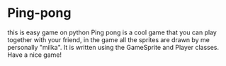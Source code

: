 # Ping-pong
this is easy game on python
Ping pong is a cool game that you can play together with your friend, in the game all the sprites are drawn by me personally "milka". It is written using the GameSprite and Player classes. 
Have a nice game!
